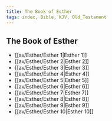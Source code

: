 ```yaml
---
title: The Book of Esther
tags: index, Bible, KJV, Old_Testament
---
```


## The Book of Esther

- [[av/Esther/Esther 1|Esther 1]]
- [[av/Esther/Esther 2|Esther 2]]
- [[av/Esther/Esther 3|Esther 3]]
- [[av/Esther/Esther 4|Esther 4]]
- [[av/Esther/Esther 5|Esther 5]]
- [[av/Esther/Esther 6|Esther 6]]
- [[av/Esther/Esther 7|Esther 7]]
- [[av/Esther/Esther 8|Esther 8]]
- [[av/Esther/Esther 9|Esther 9]]
- [[av/Esther/Esther 10|Esther 10]]
